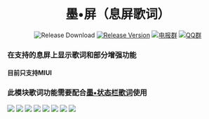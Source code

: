 <h1 align="center">墨•屏（息屏歌词）</h1>

<div align="center">

![Release Download](https://img.shields.io/github/downloads/Xposed-Modules-Repo/cn.aodlyric.xiaowine/total?style=flat-square)
[![Release Version](https://img.shields.io/github/v/release/Xposed-Modules-Repo/cn.aodlyric.xiaowine?style=flat-square)](https://github.com/Xposed-Modules-Repo/cn.aodlyric.xiaowine/releases/latest)
[![电报群](https://img.shields.io/badge/电报群-StatusBatLyric-blue.svg?style=flat-square&color=12b7f5)](https://t.me/AOD_Lyric)
[![QQ群](https://img.shields.io/badge/QQ群-294862344-blue.svg?style=flat-square&color=12b7f5)](https://jq.qq.com/?_wv=1027&k=cwT4Qgoh)

</div>

### 在支持的息屏上显示歌词和部分增强功能

#### 目前只支持MIUI

### 此模块歌词功能需要配合[墨•状态栏歌词](https://github.com/Block-Network/StatusBarLyric)使用

<img src="/pic/1.jpg"/>
<img src="/pic/2.jpg"/>
<img src="/pic/3.jpg" />
<img src="/pic/4.jpg" />
<img src="/pic/5.jpg" />
<img src="/pic/7.jpg" />
<img src="/pic/8.jpg" />
<img src="/pic/9.jpg" />


